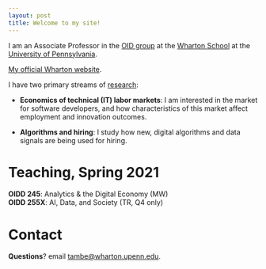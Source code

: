 ```yaml
---
layout: post
title: Welcome to my site!
---
```


I am an Associate Professor in the [OID group](http://oid.wharton.upenn.edu) at the [Wharton School](http://www.wharton.upenn.edu) at the [University of Pennsylvania](http://www.upenn.edu).

[My official Wharton website](https://oid.wharton.upenn.edu/profile/tambe/).

I have two primary streams of [research](papers):

- **Economics of technical (IT) labor markets**: I am interested in the market for software developers, and how characteristics of this market affect employment and innovation outcomes.

- **Algorithms and hiring**: I study how new, digital algorithms and data signals are being used for hiring.

# Teaching, Spring 2021

**OIDD 245**: Analytics & the Digital Economy (MW)<br>
**OIDD 255X**: AI, Data, and Society (TR, Q4 only)<br>

# Contact

**Questions**? email [tambe@wharton.upenn.edu](mailto:tambe@wharton.upenn.edu).
